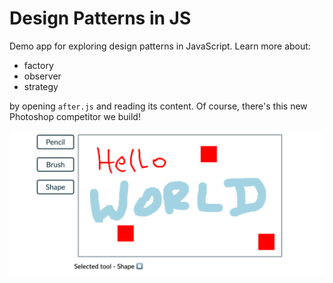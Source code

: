 # Design Patterns in JS

Demo app for exploring design patterns in JavaScript. Learn more about:

* factory
* observer
* strategy

by opening `after.js` and reading its content. Of course, there's this new Photoshop competitor we build!

![](./media/demo.png)